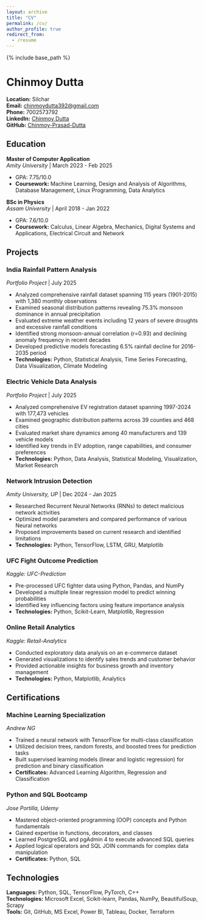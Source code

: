 ```yaml
---
layout: archive
title: "CV"
permalink: /cv/
author_profile: true
redirect_from:
  - /resume
---
```


{% include base_path %}
<!-- _____________________________________________________________________________________________ -->

# Chinmoy Dutta

**Location:** Silchar  
**Email:** chinmoydutta392@gmail.com  
**Phone:** 7002573792  
**LinkedIn:** [Chinmoy Dutta](https://linkedin.com/in/chinmoy-dutta)  
**GitHub:** [Chinmoy-Prasad-Dutta](https://github.com/Chinmoy-Prasad-Dutta)

## Education

**Master of Computer Application**  
*Amity University* | March 2023 - Feb 2025  
- GPA: 7.75/10.0
- **Coursework:** Machine Learning, Design and Analysis of Algorithms, Database Management, Linux Programming, Data Analytics

**BSc in Physics**  
*Assam University* | April 2018 - Jan 2022  
- GPA: 7.6/10.0
- **Coursework:** Calculus, Linear Algebra, Mechanics, Digital Systems and Applications, Electrical Circuit and Network

## Projects

### India Rainfall Pattern Analysis
*Portfolio Project* | July 2025
- Analyzed comprehensive rainfall dataset spanning 115 years (1901-2015) with 1,380 monthly observations
- Examined seasonal distribution patterns revealing 75.3% monsoon dominance in annual precipitation
- Evaluated extreme weather events including 12 years of severe droughts and excessive rainfall conditions
- Identified strong monsoon-annual correlation (r=0.93) and declining anomaly frequency in recent decades
- Developed predictive models forecasting 6.5% rainfall decline for 2016-2035 period
- **Technologies:** Python, Statistical Analysis, Time Series Forecasting, Data Visualization, Climate Modeling

### Electric Vehicle Data Analysis
*Portfolio Project* | July 2025
- Analyzed comprehensive EV registration dataset spanning 1997-2024 with 177,473 vehicles
- Examined geographic distribution patterns across 39 counties and 468 cities
- Evaluated market share dynamics among 40 manufacturers and 139 vehicle models
- Identified key trends in EV adoption, range capabilities, and consumer preferences
- **Technologies:** Python, Data Analysis, Statistical Modeling, Visualization, Market Research

### Network Intrusion Detection
*Amity University, UP* | Dec 2024 - Jan 2025
- Researched Recurrent Neural Networks (RNNs) to detect malicious network activities
- Optimized model parameters and compared performance of various Neural networks
- Proposed improvements based on current research and identified limitations
- **Technologies:** Python, TensorFlow, LSTM, GRU, Matplotlib

### UFC Fight Outcome Prediction
*Kaggle: UFC-Prediction*
- Pre-processed UFC fighter data using Python, Pandas, and NumPy
- Developed a multiple linear regression model to predict winning probabilities
- Identified key influencing factors using feature importance analysis
- **Technologies:** Python, Scikit-Learn, Matplotlib, Regression

### Online Retail Analytics
*Kaggle: Retail-Analytics*
- Conducted exploratory data analysis on an e-commerce dataset
- Generated visualizations to identify sales trends and customer behavior
- Provided actionable insights for business growth and inventory management
- **Technologies:** Python, Matplotlib, Analytics

## Certifications

### Machine Learning Specialization
*Andrew NG*
- Trained a neural network with TensorFlow for multi-class classification
- Utilized decision trees, random forests, and boosted trees for prediction tasks
- Built supervised learning models (linear and logistic regression) for prediction and binary classification
- **Certificates:** Advanced Learning Algorithm, Regression and Classification

### Python and SQL Bootcamp
*Jose Portilla, Udemy*
- Mastered object-oriented programming (OOP) concepts and Python fundamentals
- Gained expertise in functions, decorators, and classes
- Learned PostgreSQL and pgAdmin 4 to execute advanced SQL queries
- Applied logical operators and SQL JOIN commands for complex data manipulation
- **Certificates:** Python, SQL

## Technologies

**Languages:** Python, SQL, TensorFlow, PyTorch, C++  
**Technologies:** Microsoft Excel, Scikit-learn, Pandas, NumPy, BeautifulSoup, Scrapy  
**Tools:** Git, GitHub, MS Excel, Power BI, Tableau, Docker, Terraform


<!-- _____________________________________________________________________________________________ -->

<!-- Education
======
* Ph.D in Version Control Theory, GitHub University, 2018 (expected)
* M.S. in Jekyll, GitHub University, 2014
* B.S. in GitHub, GitHub University, 2012

Work experience
======
* Spring 2024: Academic Pages Collaborator
  * GitHub University
  * Duties includes: Updates and improvements to template
  * Supervisor: The Users

* Fall 2015: Research Assistant
  * GitHub University
  * Duties included: Merging pull requests
  * Supervisor: Professor Hub

* Summer 2015: Research Assistant
  * GitHub University
  * Duties included: Tagging issues
  * Supervisor: Professor Git
  
Skills
======
* Skill 1
* Skill 2
  * Sub-skill 2.1
  * Sub-skill 2.2
  * Sub-skill 2.3
* Skill 3

Publications
======
  <ul>{% for post in site.publications reversed %}
    {% include archive-single-cv.html %}
  {% endfor %}</ul>
  
Talks
======
  <ul>{% for post in site.talks reversed %}
    {% include archive-single-talk-cv.html  %}
  {% endfor %}</ul>
  
Teaching
======
  <ul>{% for post in site.teaching reversed %}
    {% include archive-single-cv.html %}
  {% endfor %}</ul>
  
Service and leadership
======
* Currently signed in to 43 different slack teams
 -->